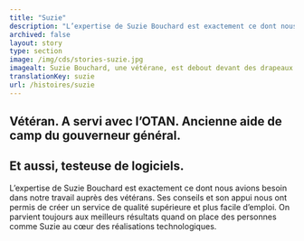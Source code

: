 ```yaml
---
title: "Suzie"
description: "L’expertise de Suzie Bouchard est exactement ce dont nous avions besoin dans notre travail auprès des vétérans. Ses conseils et son appui nous ont permis de créer un service de qualité supérieure et plus facile d’emploi."
archived: false
layout: story
type: section
image: /img/cds/stories-suzie.jpg
imagealt: Suzie Bouchard, une vétérane, est debout devant des drapeaux des forces armées, avec ses bras derrière son dos.
translationKey: suzie
url: /histoires/suzie
---
```

## Vétéran. A servi avec l’OTAN. Ancienne aide de camp du gouverneur général.
## Et aussi, testeuse de logiciels.

L’expertise de Suzie Bouchard est exactement ce dont nous avions besoin dans notre travail auprès des vétérans. Ses conseils et son appui nous ont permis de créer un service de qualité supérieure et plus facile d’emploi. On parvient toujours aux meilleurs résultats quand on place des personnes comme Suzie au cœur des réalisations technologiques.